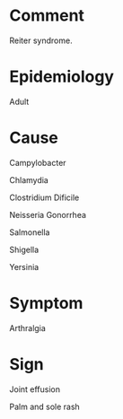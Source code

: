 # Comment

Reiter syndrome.

# Epidemiology

Adult

# Cause

Campylobacter

Chlamydia

Clostridium Dificile

Neisseria Gonorrhea

Salmonella

Shigella

Yersinia

# Symptom

Arthralgia

# Sign

Joint effusion

Palm and sole rash
